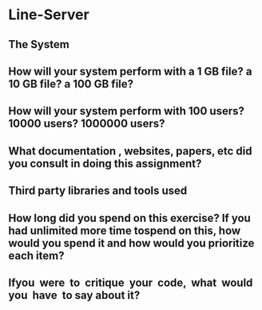 # Line-Server

## The System
## How will your system perform with a 1 GB file? a 10 GB file? a 100 GB file?
## How will your system perform with 100 users? 10000 users? 1000000 users?
## What documentation , websites, papers, etc did you consult in doing this assignment?
## Third party libraries and tools used
## How long did you spend on this exercise? If you had unlimited more time tospend on this, how would you spend it and how would you prioritize each item?
## If​ ​ you​ ​ were​ ​ to​ ​ critique​ ​ your​ ​ code,​ ​ what​ ​ would​ ​ you​ ​ have​ ​ to say about it?
